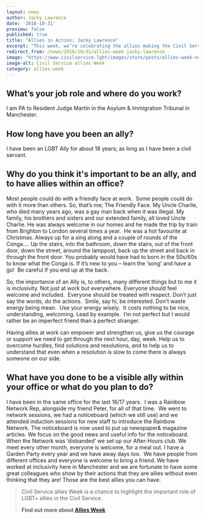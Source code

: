 ```yaml
---
layout: news
author: Jacky Lawrence
date: '2018-10-31'
preview: false
published: true
title: "Allies in Action: Jacky Lawrence"
excerpt: "This week, we’re celebrating the allies making the Civil Service a great place to work for LGBT+ people. Jacky works in the Asylum and Immigration Tribunal. In this post, Jacky shares what being an ally means to them."
redirect_from: /news/2018/10/31/allies-week-jacky-lawrence
image: "https://www.civilservice.lgbt/images/store/posts/allies-week-no-date.png"
image-alt: Civil Service allies Week
category: allies-week
---
```


## What’s your job role and where do you work? 

I am PA to Resident Judge Martin in the Asylum & Immigration Tribunal in Manchester.

## How long have you been an ally? 

I have been an LGBT Ally for about 18 years; as long as I have been a civil servant.

## Why do you think it's important to be an ally, and to have allies within an office? 

Most people could do with a friendly face at work.  Some people could do with it more than others. So, that’s me; The Friendly Face. My Uncle Charlie, who died many years ago, was a gay man back when it was illegal. My family, his brothers and sisters and our extended family, all loved Uncle Charlie. He was always welcome in our homes and he made the trip by train from Brighton to London several times a year.  He was a hot favourite at Christmas. Always up for a sing along and a couple of rounds of the Conga…. Up the stairs, into the bathroom, down the stairs, out of the front door, down the street, around the lamppost, back up the street and back in through the front door. You probably would have had to born in the 50s/60s to know what the Conga is. If it’s new to you – learn the ‘song’ and have a go!  Be careful if you end up at the back.

So, the importance of an Ally is, to others, many different things but to me it is inclusivity. Not just at work but everywhere. Everyone should feel welcome and included.  Everyone should be treated with respect. Don’t just say the words, do the actions.  Smile, say hi, be interested. Don’t waste energy being mean.  Use your energy wisely.  It costs nothing to be nice, understanding, welcoming. Lead by example.  I’m not perfect but I would rather be an imperfect friend than a perfect stranger.

Having allies at work can empower and strengthen us, give us the courage or support we need to get through the next hour, day, week. Help us to overcome hurdles, find solutions and resolutions, and to help us to understand that even when a resolution is slow to come there is always someone on our side.

## What have you done to be a visible ally within your office or what do you plan to do? 

I have been in the same office for the last 16/17 years.  I was a Rainbow Network Rep, alongside my friend Peter, for all of that time.  We went to network sessions, we had a noticeboard (which we still use) and we attended induction sessions for new staff to introduce the Rainbow Network. The noticeboard is now used to put up newspaper& magazine articles. We focus on the good news and useful info for the noticeboard.  When the Network was ‘disbanded’ we set up our After-Hours club. We meet every other month, everyone is welcome, for a meal out. I have a Garden Party every year and we have away days too.  We have people from different offices and everyone is welcome to bring a friend. We have worked at inclusivity here in Manchester and we are fortunate to have some great colleagues who show by their actions that they are allies without even thinking that they are! Those are the best allies you can have.

> Civil Service allies Week is a chance to highlight the important role of LGBT+ allies in the Civil Service. 
>
> **Find out more about [Allies Week](/allies-week)**
